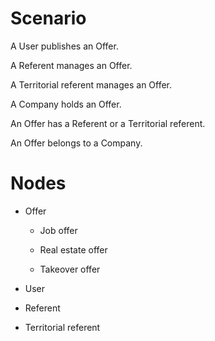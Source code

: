 # Scenario

A User publishes an Offer.

A Referent manages an Offer.

A Territorial referent manages an Offer.

A Company holds an Offer.

An Offer has a Referent or a Territorial referent.

An Offer belongs to a Company.

# Nodes

- Offer

    - Job offer

    - Real estate offer

    - Takeover offer

- User

- Referent

- Territorial referent
